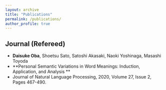 ```yaml
---
layout: archive
title: "Publications"
permalink: /publications/
author_profile: true
---
```


## Journal (Refereed)
- __Daisuke Oba__, Shoetsu Sato, Satoshi Akasaki, Naoki Yoshinaga, Masashi Toyoda 
- **Personal Semantic Variations in Word Meanings: Induction, Application, and Analysis **
- Journal of Natural Language Processing, 2020, Volume 27, Issue 2, Pages 467-490.
